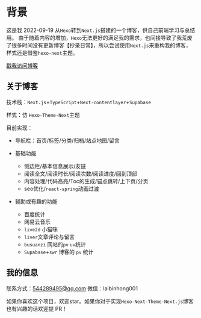 # 背景
这是我 2022-09-19 从`Hexo`转到`Next.js`搭建的一个博客，供自己前端学习与总结用。
由于随着内容的增加，`Hexo`无法更好的满足我的需求，也间接导致了我荒废了很多时间没有更新博客【抄录日常】，所以尝试使用`Next.js`来重构我的博客，样式还是借鉴`hexo-next`主题。

[戳我访问博客](https://laibh.com)

## 关于博客

技术栈：`Next.js`+`TypeScript`+`Next-contentlayer`+`Supabase`

样式：仿 `Hexo-Theme-Next`主题

目前实现：

- 导航栏：首页/标签/分类/归档/站点地图/留言
- 基础功能
  - 侧边栏/基本信息展示/友链
  - 阅读全文/阅读时长/阅读次数/阅读进度/回到顶部
  - 内容处理/代码高亮/Toc的生成/锚点跳转/上下页/分页
  - seo优化/`react-spring`动画过渡

- 辅助或有趣的功能
  - 百度统计
  - 网易云音乐
  - `live2d` 小猫咪
  - `liver`文章评论与留言
  - `busuanzi` 网站的`pv` `uv`统计
  - `Supabase`+`swr` 博客的 `pv` 统计


## 我的信息
联系方式：544289495@qq.com
微信：laibinhong001

如果你喜欢这个项目，欢迎star。如果你对于实现`Hexo-Next-Theme-Next.js`博客也有兴趣的话欢迎提 PR！
